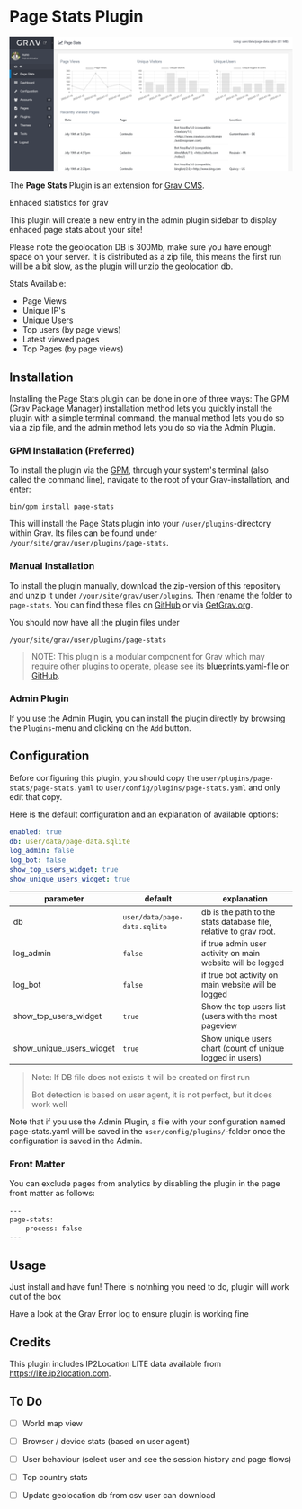 # Page Stats Plugin
![](screenshot.png)

The **Page Stats** Plugin is an extension for [Grav CMS](http://github.com/getgrav/grav).

Enhaced statistics for grav

This plugin will create a new entry in the admin plugin sidebar to display enhaced page stats about your site!

Please note the geolocation DB is 300Mb, make sure you have enough space on your server.
It is distributed as a zip file, this means the first run will be a bit slow, as the plugin will unzip the geolocation db.

Stats Available:
* Page Views
* Unique IP's
* Unique Users
* Top users (by page views)
* Latest viewed pages
* Top Pages (by page views)


## Installation

Installing the Page Stats plugin can be done in one of three ways: The GPM (Grav Package Manager) installation method lets you quickly install the plugin with a simple terminal command, the manual method lets you do so via a zip file, and the admin method lets you do so via the Admin Plugin.

### GPM Installation (Preferred)

To install the plugin via the [GPM](http://learn.getgrav.org/advanced/grav-gpm), through your system's terminal (also called the command line), navigate to the root of your Grav-installation, and enter:

    bin/gpm install page-stats

This will install the Page Stats plugin into your `/user/plugins`-directory within Grav. Its files can be found under `/your/site/grav/user/plugins/page-stats`.

### Manual Installation

To install the plugin manually, download the zip-version of this repository and unzip it under `/your/site/grav/user/plugins`. Then rename the folder to `page-stats`. You can find these files on [GitHub](https://github.com//grav-plugin-page-stats) or via [GetGrav.org](http://getgrav.org/downloads/plugins#extras).

You should now have all the plugin files under

    /your/site/grav/user/plugins/page-stats

> NOTE: This plugin is a modular component for Grav which may require other plugins to operate, please see its [blueprints.yaml-file on GitHub](https://github.com//grav-plugin-page-stats/blob/master/blueprints.yaml).

### Admin Plugin

If you use the Admin Plugin, you can install the plugin directly by browsing the `Plugins`-menu and clicking on the `Add` button.

## Configuration

Before configuring this plugin, you should copy the `user/plugins/page-stats/page-stats.yaml` to `user/config/plugins/page-stats.yaml` and only edit that copy.

Here is the default configuration and an explanation of available options:

```yaml
enabled: true
db: user/data/page-data.sqlite
log_admin: false
log_bot: false
show_top_users_widget: true
show_unique_users_widget: true
```

| parameter | default | explanation |
| --------- | ------- | ----------- |
| db | ```user/data/page-data.sqlite``` | db is the path to the stats database file, relative to grav root. |
| log_admin | ```false``` | if true admin user activity on main website will be logged |
| log_bot   | ```false``` | if true bot activity on main website will be logged |
| show_top_users_widget | ```true``` | Show the top users list (users with the most pageview |
| show_unique_users_widget | ```true``` | Show unique users chart (count of unique logged in users) |

> Note:
> If DB file does not exists it will be created on first run
>
> Bot detection is based on user agent, it is not perfect, but it does work well

Note that if you use the Admin Plugin, a file with your configuration named page-stats.yaml will be saved in the `user/config/plugins/`-folder once the configuration is saved in the Admin.

### Front Matter
You can exclude pages from analytics by disabling the plugin in the page front matter as follows:
```
---
page-stats:
    process: false
---
```

## Usage

Just install and have fun!
There is notnhing you need to do, plugin will work out of the box

Have a look at the Grav Error log to ensure plugin is working fine

## Credits

This plugin includes IP2Location LITE data available from <a href="https://lite.ip2location.com">https://lite.ip2location.com</a>.

## To Do

- [ ] World map view
- [ ] Browser / device stats (based on user agent)
- [ ] User behaviour (select user and see the session history and page flows)
- [ ] Top country stats
- [ ] Update geolocation db from csv user can download


